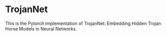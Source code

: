 # TrojanNet
This is the Pytorch implementation of TrojanNet: Embedding Hidden Trojan Horse Models in Neural Networks.
